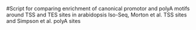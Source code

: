 #Script for comparing enrichment of canonical promotor and polyA motifs around TSS and TES sites in arabidopsis Iso-Seq, Morton et al. TSS sites and Simpson et al. polyA sites

